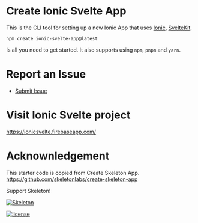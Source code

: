 
# Create Ionic Svelte App

This is the CLI tool for setting up a new Ionic App that uses [Ionic](https://ionic.io/), [SvelteKit](https://kit.svelte.dev/).

`npm create ionic-svelte-app@latest` 

Is all you need to get started. It also supports using `npm`, `pnpm` and `yarn`.

# Report an Issue

- [Submit Issue](https://github.com/Tommertom/svelte-ionic-npm/issues)

# Visit Ionic Svelte project
https://ionicsvelte.firebaseapp.com/

# Acknownledgement
This starter code is copied from Create Skeleton App.  https://github.com/skeletonlabs/create-skeleton-app

Support Skeleton!

[![Skeleton](https://user-images.githubusercontent.com/1509726/199282306-7454adcb-b765-4618-8438-67655a7dee47.png)](https://www.skeleton.dev/)

[![license](https://img.shields.io/badge/license-MIT-%23bada55)](https://github.com/Brain-Bones/skeleton/blob/master/LICENSE)

